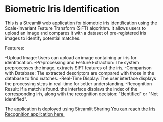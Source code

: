 # Biometric Iris Identification

This is a Streamlit web application for biometric iris identification using the Scale-Invariant Feature Transform (SIFT) algorithm. It allows users to upload an image and compares it with a dataset of pre-registered iris images to identify potential matches.

Features:

-Upload Image: Users can upload an image containing an iris for identification.
-Preprocessing and Feature Extraction: The system preprocesses the image, extracts SIFT features of the iris.
-Comparison with Database: The extracted descriptors are compared with those in the database to find matches.
-Real-Time Display: The user interface displays the processing steps in real-time for better understanding.
-Recognition Result: If a match is found, the interface displays the index of the corresponding iris, along with the recognition decision: "Identified" or "Not identified".

The application is deployed using Streamlit Sharing [You can reach the Iris Recognition application here.](https://extraction-d-inforamation.streamlit.app/)
